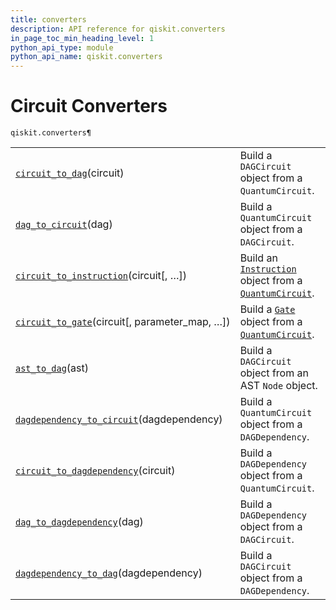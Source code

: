 ```yaml
---
title: converters
description: API reference for qiskit.converters
in_page_toc_min_heading_level: 1
python_api_type: module
python_api_name: qiskit.converters
---
```


<span id="module-qiskit.converters" />

<span id="qiskit-converters" />

# Circuit Converters

<span id="module-qiskit.converters" />

`qiskit.converters¶`

|                                                                                                                                                                                 |                                                                                                                                                                                                                                             |
| ------------------------------------------------------------------------------------------------------------------------------------------------------------------------------- | ------------------------------------------------------------------------------------------------------------------------------------------------------------------------------------------------------------------------------------------- |
| [`circuit_to_dag`](qiskit.converters.circuit_to_dag#qiskit.converters.circuit_to_dag "qiskit.converters.circuit_to_dag")(circuit)                                               | Build a `DAGCircuit` object from a `QuantumCircuit`.                                                                                                                                                                                        |
| [`dag_to_circuit`](qiskit.converters.dag_to_circuit#qiskit.converters.dag_to_circuit "qiskit.converters.dag_to_circuit")(dag)                                                   | Build a `QuantumCircuit` object from a `DAGCircuit`.                                                                                                                                                                                        |
| [`circuit_to_instruction`](qiskit.converters.circuit_to_instruction#qiskit.converters.circuit_to_instruction "qiskit.converters.circuit_to_instruction")(circuit\[, …])         | Build an [`Instruction`](qiskit.circuit.Instruction#qiskit.circuit.Instruction "qiskit.circuit.Instruction") object from a [`QuantumCircuit`](qiskit.circuit.QuantumCircuit#qiskit.circuit.QuantumCircuit "qiskit.circuit.QuantumCircuit"). |
| [`circuit_to_gate`](qiskit.converters.circuit_to_gate#qiskit.converters.circuit_to_gate "qiskit.converters.circuit_to_gate")(circuit\[, parameter\_map, …])                     | Build a [`Gate`](qiskit.circuit.Gate#qiskit.circuit.Gate "qiskit.circuit.Gate") object from a [`QuantumCircuit`](qiskit.circuit.QuantumCircuit#qiskit.circuit.QuantumCircuit "qiskit.circuit.QuantumCircuit").                              |
| [`ast_to_dag`](qiskit.converters.ast_to_dag#qiskit.converters.ast_to_dag "qiskit.converters.ast_to_dag")(ast)                                                                   | Build a `DAGCircuit` object from an AST `Node` object.                                                                                                                                                                                      |
| [`dagdependency_to_circuit`](qiskit.converters.dagdependency_to_circuit#qiskit.converters.dagdependency_to_circuit "qiskit.converters.dagdependency_to_circuit")(dagdependency) | Build a `QuantumCircuit` object from a `DAGDependency`.                                                                                                                                                                                     |
| [`circuit_to_dagdependency`](qiskit.converters.circuit_to_dagdependency#qiskit.converters.circuit_to_dagdependency "qiskit.converters.circuit_to_dagdependency")(circuit)       | Build a `DAGDependency` object from a `QuantumCircuit`.                                                                                                                                                                                     |
| [`dag_to_dagdependency`](qiskit.converters.dag_to_dagdependency#qiskit.converters.dag_to_dagdependency "qiskit.converters.dag_to_dagdependency")(dag)                           | Build a `DAGDependency` object from a `DAGCircuit`.                                                                                                                                                                                         |
| [`dagdependency_to_dag`](qiskit.converters.dagdependency_to_dag#qiskit.converters.dagdependency_to_dag "qiskit.converters.dagdependency_to_dag")(dagdependency)                 | Build a `DAGCircuit` object from a `DAGDependency`.                                                                                                                                                                                         |

